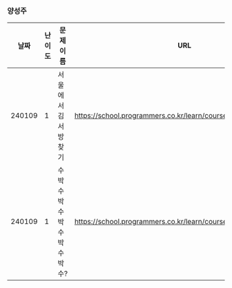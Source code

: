 
### 양성주
|날짜|난이도|문제 이름|URL|비고|
|----|----|----|----|----|
|240109|1|서울에서 김서방 찾기|https://school.programmers.co.kr/learn/courses/30/lessons/12919|
|240109|1|수박수박수박수박수박수?|https://school.programmers.co.kr/learn/courses/30/lessons/12922|

